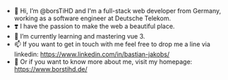 - 👋 Hi, I’m @borsTiHD and I'm a full-stack web developer from Germany, working as a software engineer at Deutsche Telekom.
- ❣️ I have the passion to make the web a beautiful place.
- 🌱 I’m currently learning and mastering vue 3.
- 📫 If you want to get in touch with me feel free to drop me a line via linkedin: https://www.linkedin.com/in/bastian-jakobs/
- 👀 Or if you want to know more about me, visit my homepage: https://www.borstihd.de/
